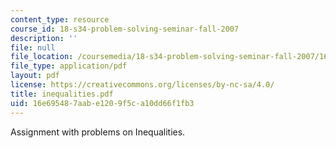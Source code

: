 ```yaml
---
content_type: resource
course_id: 18-s34-problem-solving-seminar-fall-2007
description: ''
file: null
file_location: /coursemedia/18-s34-problem-solving-seminar-fall-2007/16e695487aabe1209f5ca10dd66f1fb3_inequalities.pdf
file_type: application/pdf
layout: pdf
license: https://creativecommons.org/licenses/by-nc-sa/4.0/
title: inequalities.pdf
uid: 16e69548-7aab-e120-9f5c-a10dd66f1fb3
---
```

Assignment with problems on Inequalities.